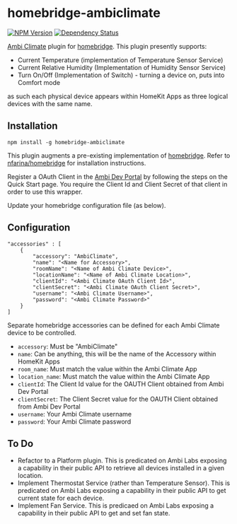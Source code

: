 # homebridge-ambiclimate
[![NPM Version](https://img.shields.io/npm/v/homebridge-ambiclimate.svg)](https://www.npmjs.com/package/homebridge-ambiclimate)
[![Dependency Status](https://img.shields.io/versioneye/d/nodejs/homebridge-ambiclimate.svg)](https://www.versioneye.com/nodejs/homebridge-ambiclimate/)

[Ambi Climate](https://www.ambiclimate.com/) plugin for [homebridge](https://www.npmjs.com/package/homebridge).  This plugin presently supports:
* Current Temperature (implementation of Temperature Sensor Service)
* Current Relative Humidity (Implementation of Humidity Sensor Service)
* Turn On/Off (Implementation of Switch) - turning a device on, puts into Comfort mode

as such each physical device appears within HomeKit Apps as three logical devices with the same name.

## Installation

    npm install -g homebridge-ambiclimate

This plugin augments a pre-existing implementation of [homebridge](https://www.npmjs.com/package/homebridge).  Refer to [nfarina/homebridge](https://www.npmjs.com/package/homebridge) for installation instructions.

Register a OAuth Client in the <a href="https://api.ambiclimate.com/" target="_new">Ambi Dev Portal</a> by following the steps on the Quick Start page.  You require the Client Id and Client Secret of that client in order to use this wrapper.

Update your homebridge configuration file (as below).

## Configuration

    "accessories" : [
        {
            "accessory": "AmbiClimate",
            "name": "<Name for Accessory>",
            "roomName": "<Name of Ambi Climate Device>",
            "locationName": "<Name of Ambi Climate Location>",
            "clientId": "<Ambi Climate OAuth Client Id>",
            "clientSecret": "<Ambi Climate OAuth Client Secret>",
            "username": "<Ambi Climate Username>",
            "password": "<Ambi Climate Password>"
        }
    ]

Separate homebridge accessories can be defined for each Ambi Climate device to be controlled.  
* `accessory`: Must be "AmbiClimate"
* `name`: Can be anything, this will be the name of the Accessory within HomeKit Apps
* `room_name`: Must match the value within the Ambi Climate App
* `location_name`: Must match the value within the Ambi Climate App
* `clientId`: The Client Id value for the OAUTH Client obtained from Ambi Dev Portal
* `clientSecret`: The Client Secret value for the OAUTH Client obtained from Ambi Dev Portal
* `username`: Your Ambi Climate username
* `password`: Your Ambi Climate password

## To Do
* Refactor to a Platform plugin.  This is predicated on Ambi Labs exposing a capability in their public API to retrieve all devices installed in a given location.
* Implement Thermostat Service (rather than Temperature Sensor).  This is predicated on Ambi Labs exposing a capability in their public API to get current state for each device.
* Implement Fan Service. This is predicaed on Ambi Labs exposing a capability in their public API to get and set fan state.
